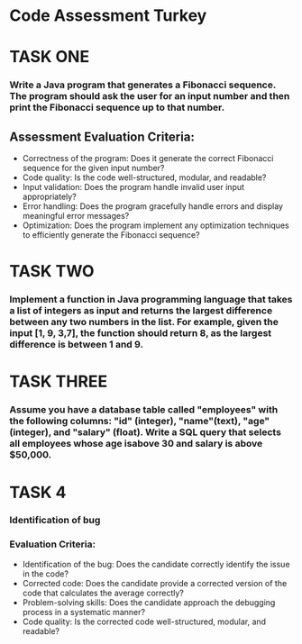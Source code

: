# Code Assessment Turkey



# TASK ONE 
### Write a Java program that generates a Fibonacci sequence. The program should ask the user for an input number and then print the Fibonacci sequence up to that number.

## Assessment Evaluation Criteria:
- Correctness of the program: Does it generate the correct Fibonacci sequence for the given
input number?
- Code quality: Is the code well-structured, modular, and readable?
- Input validation: Does the program handle invalid user input appropriately?
- Error handling: Does the program gracefully handle errors and display meaningful error
messages?
- Optimization: Does the program implement any optimization techniques to efficiently generate
the Fibonacci sequence?

# TASK TWO
### Implement a function in Java programming language that takes a list of integers as input and returns the largest difference between any two numbers in the list. For example, given the input [1, 9, 3,7], the function should return 8, as the largest difference is between 1 and 9.
  

# TASK THREE

### Assume you have a database table called "employees" with the following columns: "id" (integer), "name"(text), "age" (integer), and "salary" (float). Write a SQL query that selects all employees whose age isabove 30 and salary is above $50,000.


# TASK 4 
### Identification of bug
### Evaluation Criteria:
- Identification of the bug: Does the candidate correctly identify the issue in the code?
- Corrected code: Does the candidate provide a corrected version of the code that calculates the
average correctly?
- Problem-solving skills: Does the candidate approach the debugging process in a systematic
manner?
- Code quality: Is the corrected code well-structured, modular, and readable?





